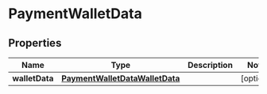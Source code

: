 

# PaymentWalletData


## Properties

| Name | Type | Description | Notes |
|------------ | ------------- | ------------- | -------------|
|**walletData** | [**PaymentWalletDataWalletData**](PaymentWalletDataWalletData.md) |  |  [optional] |



